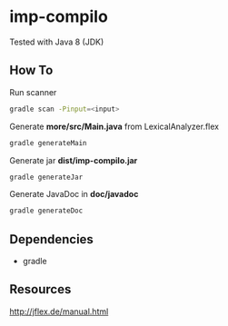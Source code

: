 # imp-compilo

Tested with Java 8 (JDK)

## How To

Run scanner
```bash
gradle scan -Pinput=<input>
```
Generate **more/src/Main.java** from LexicalAnalyzer.flex
```bash
gradle generateMain
```
Generate jar **dist/imp-compilo.jar**
```bash
gradle generateJar
```

Generate JavaDoc in **doc/javadoc**
```bash
gradle generateDoc
```

## Dependencies

* gradle

## Resources

http://jflex.de/manual.html
